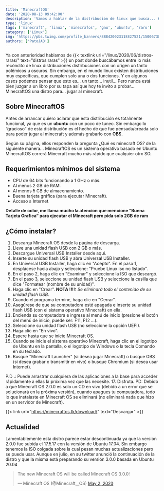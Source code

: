 ```yaml
---
title: 'MinecraftOS'
date: '2020-08-13 09:42:00'
description: 'Vamos a hablar de la distribución de linux que busca... Que puedas jugar al Minecraft'
type: 'linux'
tags: ['minecraft', 'linux', 'minecrafos', 'gnu', 'ubuntu', 'raro']
category: ['Linux']
img: 'https://pbs.twimg.com/profile_banners/888420023118827521/1500673899/600x200'
authors: ['PatoJAD']
---
```


Ya con anterioridad hablamos de {{< textlink url="/linux/2020/06/distros-raras/" text="distros raras" >}} un post donde buscábamos entre lo más recóndito de linux distribuciones distribuciones con un origen un tanto polémicos u oscuros. Sin embargo, en el mundo linux existen distribuciones muy específicas, que cumplen solo una o dos funciones. Y en algunos casos podemos pensar que esto es… un tanto… inutil… Pero nunca está bien juzgar a un libro por su tapa así que hoy te invito a probar… MinecraftOS una distro para… jugar al minecraft.

## Sobre MinecraftOS

Antes de arrancar quiero aclarar que esta distribución es totalmente funcional, ya que es un **ubuntu** con un poco de tuneo. Sin embargo lo “gracioso” de esta distribución es el hecho de que fue pensada/creada solo para poder jugar al minecraft y además grabarlo con **OBS**.

Según su página, ellos responden la pregunta ¿Qué es minecraft OS? de la siguiente manera… MinecraftOS es un sistema operativo basado en Ubuntu. MinecraftOS correrá Minecraft mucho más rápido que cualquier otro SO.

## Requerimientos mínimos del sistema

-   CPU de 64 bits funcionando a 1 GHz o más.
-   Al menos 2 GB de RAM.
-   Al menos 5 GB de almacenamiento.
-   Buena tarjeta gráfica (para ejecutar Minecraft).
-   Acceso a Internet.

**Detalle de color, me llama mucho la atencion que mencione “Buena Tarjeta Grafica” para ejecutar el Minecraft pero pida solo 2GB de ram**

## ¿Cómo instalar?

1. Descarga Minecraft OS desde la página de descarga.
2. Lleve una unidad flash USB con 2 GB o más.
3. Descargue Universal USB Installer desde aquí.
4. Inserte su unidad flash USB y abra Universal USB Installer.
5. En Universal USB Installer, haga clic en "Acepto". En el paso 1, desplácese hacia abajo y seleccione: "Pruebe Linux iso no listado".
6. En el paso 2, haga clic en "Examinar" y seleccione la ISO que descargó.
7. En el paso 3, seleccione su unidad flash USB y seleccione la casilla que dice "Formatear (nombre de su unidad)".
8. Haga clic en "Crear". **NOTA !!!!:** _Se eliminará todo el contenido de su unidad flash USB._
9. Cuando el programa termine, haga clic en "Cerrar".
10. Asegúrese de que su computadora esté apagada e inserte su unidad flash USB (con el sistema operativo Minecraft) en ella.
11. Encienda su computadora e ingrese al menú de inicio (presione el botón del menú de inicio, puede ser: F11, F12 ...).
12. Seleccione su unidad flash USB (no seleccione la opción UEFI).
13. Haga clic en "En vivo".
14. Espere hasta que se inicie Minecraft OS.
15. Cuando se inicie el sistema operativo Minecraft, haga clic en el logotipo de Ubuntu en la pantalla, o el logotipo de Windows o la tecla Comando en su teclado.
16. Busque "Minecraft Launcher" (si desea jugar Minecraft) o busque OBS (si desea grabar o transmitir en vivo) o busque Chromium (si desea usar Internet).

P.D .: Puede arrastrar cualquiera de las aplicaciones a la base para acceder rápidamente a ellas la próxima vez que las necesite. 17. Disfruta. PD: Debido a que Minecraft OS 2.0.0 es solo un CD en vivo (debido a un error que se solucionará en la próxima versión), cuando apagues tu computadora, todo lo que instalaste en Minecraft OS se eliminará (no eliminará nada que hizo en un servidor de Minecraft).

{{< link url="https://minecraftos.tk/download/" text="Descargar" >}}

## Actualidad

Lamentablemente esta distro parece estar descontinuada ya que la versión 2.0.0 fue subida el 17.5.17 con la versión de Ubuntu 17.04. Sin embargo tenemos la ISO colgada sobre la cual pesan muchas actualizaciones pero se puede usar. Aunque en julio, en su twitter anunció la continuación de la distro y que la misma está preparando su versión 3.0.0 basada en Ubuntu 20.04

<blockquote class="twitter-tweet" data-theme="dark"><p lang="en" dir="ltr">The new Minecraft OS will be called Minecraft OS 3.0.0!</p>&mdash; Minecraft OS (@Minecraft__OS) <a href="https://twitter.com/Minecraft__OS/status/1256699168053133312?ref_src=twsrc%5Etfw">May 2, 2020</a></blockquote> <script async src="https://platform.twitter.com/widgets.js" charset="utf-8"></script>
